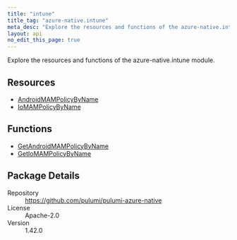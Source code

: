 ```yaml
---
title: "intune"
title_tag: "azure-native.intune"
meta_desc: "Explore the resources and functions of the azure-native.intune module."
layout: api
no_edit_this_page: true
---
```


<!-- WARNING: this file was generated by Pulumi Docs Generator. -->
<!-- Do not edit by hand unless you're certain you know what you are doing! -->

Explore the resources and functions of the azure-native.intune module.

<h2 id="resources">Resources</h2>
<ul class="api">
    <li><a href="androidmampolicybyname" title="AndroidMAMPolicyByName"><span class="api-symbol api-symbol--resource"></span>AndroidMAMPolicyByName</a></li>
    <li><a href="iomampolicybyname" title="IoMAMPolicyByName"><span class="api-symbol api-symbol--resource"></span>IoMAMPolicyByName</a></li>
</ul>

<h2 id="functions">Functions</h2>
<ul class="api">
    <li><a href="getandroidmampolicybyname" title="GetAndroidMAMPolicyByName"><span class="api-symbol api-symbol--function"></span>GetAndroidMAMPolicyByName</a></li>
    <li><a href="getiomampolicybyname" title="GetIoMAMPolicyByName"><span class="api-symbol api-symbol--function"></span>GetIoMAMPolicyByName</a></li>
</ul>

<h2 id="package-details">Package Details</h2>
<dl class="package-details">
	<dt>Repository</dt>
	<dd><a href="https://github.com/pulumi/pulumi-azure-native">https://github.com/pulumi/pulumi-azure-native</a></dd>
	<dt>License</dt>
	<dd>Apache-2.0</dd>
	<dt>Version</dt>
	<dd>1.42.0</dd>
</dl>

